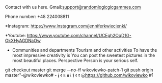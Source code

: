 Contact with us here. Gmail:support@randomlogicgicgammes.com 

Phone number: 
+48 224008811
   
*Instagram:
https://www.Instagram.com/jenniferkwiecienki/

*Youtube:
https://www.youtube.com/channel/UCEgh2OqD1G-OkXHyAGDNaOw

* Communities and departments Tourism and other activities To have the most impressive creativity is You can post the sweetest pictures in the most beautiful places. Perspective Person is your serious self.



git checkout master
git merge --no-ff wikoviewko-patch-1
git push origin master"-@wikoviewko# -
 𝖏 𝖊 𝖓 𝖓 𝖎 𝖋 𝖊 𝖗  ⓜhttps://github.com/wikoviewko #1
